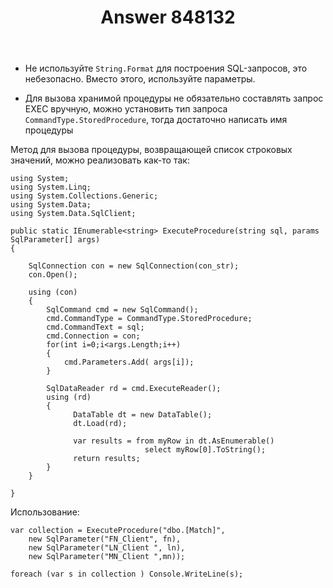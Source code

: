 ﻿---
title: "Answer 848132"
se.owner.user_id: 240512
se.owner.display_name: "MSDN.WhiteKnight"
se.owner.link: "https://ru.stackoverflow.com/users/240512/msdn-whiteknight"
se.answer_id: 848132
se.question_id: 847284
se.post_type: answer
se.score: 1
se.is_accepted: True
---
<ul>
<li><p>Не используйте <code>String.Format</code> для построения SQL-запросов, это небезопасно. Вместо этого, используйте параметры.</p></li>
<li><p>Для вызова хранимой процедуры не обязательно составлять запрос EXEC вручную, можно установить тип запроса <code>CommandType.StoredProcedure</code>, тогда достаточно написать имя процедуры</p></li>
</ul>

<p>Метод для вызова процедуры, возвращающей список строковых значений, можно реализовать как-то так:</p>

<pre><code>using System;
using System.Linq;
using System.Collections.Generic;
using System.Data;
using System.Data.SqlClient;

public static IEnumerable&lt;string&gt; ExecuteProcedure(string sql, params SqlParameter[] args)
{

    SqlConnection con = new SqlConnection(con_str);
    con.Open();

    using (con)
    {
        SqlCommand cmd = new SqlCommand();
        cmd.CommandType = CommandType.StoredProcedure;
        cmd.CommandText = sql;                
        cmd.Connection = con;
        for(int i=0;i&lt;args.Length;i++)
        {
            cmd.Parameters.Add( args[i]);                    
        }

        SqlDataReader rd = cmd.ExecuteReader();
        using (rd)
        {
              DataTable dt = new DataTable();
              dt.Load(rd);

              var results = from myRow in dt.AsEnumerable()
                              select myRow[0].ToString();
              return results;
        }
    }

}
</code></pre>

<p>Использование:</p>

<pre><code>var collection = ExecuteProcedure("dbo.[Match]", 
    new SqlParameter("FN_Client", fn), 
    new SqlParameter("LN_Client ", ln),
    new SqlParameter("MN_Сlient ",mn));

foreach (var s in collection ) Console.WriteLine(s);
</code></pre>
